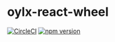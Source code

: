 # oylx-react-wheel

[![CircleCI](https://circleci.com/gh/oylx/react-wheel.svg?style=svg)](https://circleci.com/gh/oylx/react-wheel)
[![npm version](https://badge.fury.io/js/oylx-react-wheel.svg)](https://badge.fury.io/js/oylx-react-wheel)

